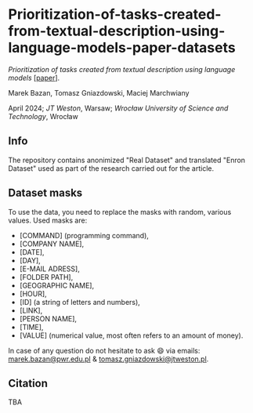 # Prioritization-of-tasks-created-from-textual-description-using-language-models-paper-datasets
_Prioritization of tasks created from textual description using language models_ [[paper]()].

Marek Bazan, Tomasz Gniazdowski, Maciej Marchwiany

April 2024; _JT Weston_, Warsaw; _Wrocław University of Science and Technology_, Wrocław

## Info
The repository contains anonimized "Real Dataset" and translated "Enron Dataset" used as part of the research carried out for the article. 

## Dataset masks
To use the data, you need to replace the masks with random, various values. Used masks are:
- [COMMAND] (programming command),
- [COMPANY NAME],
- [DATE],
- [DAY],
- [E-MAIL ADRESS],
- [FOLDER PATH],
- [GEOGRAPHIC NAME],
- [HOUR],
- [ID] (a string of letters and numbers),
- [LINK],
- [PERSON NAME],
- [TIME],
- [VALUE] (numerical value, most often refers to an amount of money).

In case of any question do not hesitate to ask 😄 via emails: marek.bazan@pwr.edu.pl & tomasz.gniazdowski@jtweston.pl.
## Citation
TBA
